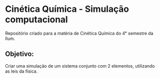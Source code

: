 # Cinética Química - Simulação computacional
Repositório criado para a matéria de Cinética Química do 4° semestre da Ilum.

## Objetivo: 
Criar uma simulação de um sistema conjunto com 2 elementos, utilizando as leis da física.
